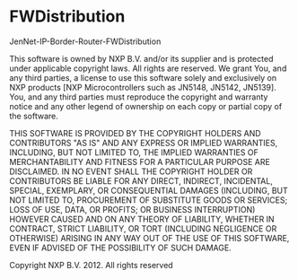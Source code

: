 FWDistribution
==============

JenNet-IP-Border-Router-FWDistribution

This software is owned by NXP B.V. and/or its supplier and is protected under applicable copyright laws. All rights are reserved. We grant You, and any third parties, a license to use this software solely and exclusively on NXP products [NXP Microcontrollers such as JN5148, JN5142, JN5139]. You, and any third parties must reproduce the copyright and warranty notice and any other legend of ownership on each copy or partial copy of the software.

THIS SOFTWARE IS PROVIDED BY THE COPYRIGHT HOLDERS AND CONTRIBUTORS "AS IS" AND ANY EXPRESS OR IMPLIED WARRANTIES, INCLUDING, BUT NOT LIMITED TO, THE IMPLIED WARRANTIES OF MERCHANTABILITY AND FITNESS FOR A PARTICULAR PURPOSE ARE DISCLAIMED. IN NO EVENT SHALL THE COPYRIGHT HOLDER OR CONTRIBUTORS BE LIABLE FOR ANY DIRECT, INDIRECT, INCIDENTAL, SPECIAL, EXEMPLARY, OR CONSEQUENTIAL DAMAGES (INCLUDING, BUT NOT LIMITED TO, PROCUREMENT OF SUBSTITUTE GOODS OR SERVICES; LOSS OF USE, DATA,
OR PROFITS; OR BUSINESS INTERRUPTION) HOWEVER CAUSED AND ON ANY THEORY OF LIABILITY, WHETHER IN CONTRACT, STRICT LIABILITY, OR TORT (INCLUDING NEGLIGENCE OR OTHERWISE) ARISING IN ANY WAY OUT OF THE USE OF THIS SOFTWARE, EVEN IF ADVISED OF THE POSSIBILITY OF SUCH DAMAGE.

Copyright NXP B.V. 2012. All rights reserved
